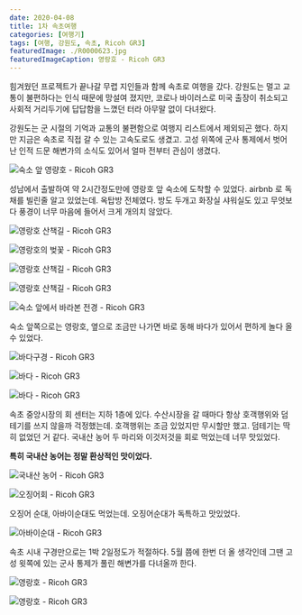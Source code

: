 ```yaml
---
date: 2020-04-08
title: 1차 속초여행
categories: [여행기]
tags: [여행, 강원도, 속초, Ricoh GR3]
featuredImage: ./R0000623.jpg
featuredImageCaption: 영랑호 - Ricoh GR3
---
```


힘겨웠던 프로젝트가 끝나갈 무렵 지인들과 함께 속초로 여행을 갔다. 강원도는 멀고 교통이 불편하다는 인식 때문에 망설여 졌지만, 코로나 바이러스로 미국 출장이 취소되고 사회적 거리두기에 답답함을 느꼈던 터라 아무말 없이 다녀왔다.

강원도는 군 시절의 기억과 교통의 불편함으로 여행지 리스트에서 제외되곤 했다. 하지만 지금은 속초로 직접 갈 수 있는 고속도로도 생겼고. 고성 위쪽에 군사 통제에서 벗어난 인적 드문 해변가의 소식도 있어서 얼마 전부터 관심이 생겼다.

![숙소 앞 영량호 - Ricoh GR3](./R0000538.jpg)

성남에서 출발하여 약 2시간정도만에 영랑호 앞 숙소에 도착할 수 있었다. airbnb 로 독채를 빌린줄 알고 있었는데. 옥탑방 전체였다. 방도 두개고 화장실 샤워실도 있고 무엇보다 풍경이 너무 마음에 들어서 크게 개의치 않았다.

![ 영랑호 산책길 - Ricoh GR3 ](./R0000540.jpg)

![ 영랑호의 벚꽃 - Ricoh GR3 ](./R0000543.jpg)

![ 영랑호 산책길 - Ricoh GR3 ](./R0000546.jpg)

![ 영랑호 산책길 - Ricoh GR3 ](./R0000549.jpg)

![ 숙소 앞에서 바라본 전경 - Ricoh GR3 ](./image-asset.jpeg)

숙소 앞쪽으로는 영랑호, 옆으로 조금만 나가면 바로 동해 바다가 있어서 편하게 놀다 올 수 있었다.

![ 바다구경 - Ricoh GR3 ](./R0000568.jpg)

![ 바다 - Ricoh GR3 ](./R0000570.jpg)

![ 바다 - Ricoh GR3 ](./R0000597.jpg)

속초 중앙시장의 회 센터는 지하 1층에 있다. 수산시장을 갈 때마다 항상 호객행위와 덤테기를 쓰지 않을까 걱정했는데. 호객행위는 조금 있었지만 무시할만 했고. 덤테기는 딱히 없었던 거 같다. 국내산 농어 두 마리와 이것저것을 회로 먹었는데 너무 맛있었다.

**특히 국내산 농어는 정말 환상적인 맛이었다.**

![ 국내산 농어 - Ricoh GR3 ](./image-asset1.jpeg)

![ 오징어회 - Ricoh GR3 ](./R0000609.jpg)

오징어 순대, 아바이순대도 먹었는데. 오징어순대가 독특하고 맛있었다.

![ 아바이순대 - Ricoh GR3 ](./image-asset2.jpeg)

속초 시내 구경만으로는 1박 2일정도가 적절하다. 5월 쯤에 한번 더 올 생각인데 그땐 고성 윗쪽에 있는 군사 통제가 풀린 해변가를 다녀올까 한다.

![ 영랑호 - Ricoh GR3 ](./R0000620.jpg)

![ 영랑호 - Ricoh GR3 ](./R0000623-HDR.jpg)
